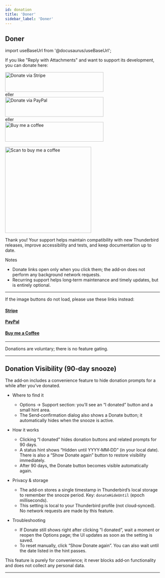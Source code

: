 ```yaml
---
id: donation
title: 'Doner'
sidebar_label: 'Doner'
---
```


## Doner

import useBaseUrl from '@docusaurus/useBaseUrl';

If you like "Reply with Attachments" and want to support its development, you can donate here:

<div className="donate-buttons" style={{ display: 'flex', flexDirection: 'column', alignItems: 'center', gap: '12px', margin: '12px 0' }}>
  <a href="https://buy.stripe.com/9B66oB3FDdbx2f2awK33W00" target="_blank" rel="noopener noreferrer"
     style={{ display: 'inline-block', width: '320px', maxWidth: '90vw', height: '64px' }}>
    <img src={useBaseUrl('/img/stripe-donate-button.svg')} alt="Donate via Stripe" width="320" height="64"
         style={{ width: '100%', height: '100%', objectFit: 'contain', display: 'block' }} />
  </a>
  <div style={{ opacity: 0.7, fontSize: '0.9rem' }}>eller</div>
  <a href="https://www.paypal.com/donate/?hosted_button_id=L2NQXHB7FQ5FJ" target="_blank" rel="noopener noreferrer"
     style={{ display: 'inline-block', width: '320px', maxWidth: '90vw', height: '64px' }}>
    <img src={useBaseUrl('/img/paypal-donate-button.svg')} alt="Donate via PayPal" width="320" height="64"
         style={{ width: '100%', height: '100%', objectFit: 'contain', display: 'block' }} />
  </a>
  <div style={{ opacity: 0.7, fontSize: '0.9rem' }}>eller</div>
  <a href="https://buymeacoffee.com/bitranox" target="_blank" rel="noopener noreferrer"
     style={{ display: 'inline-block', width: '320px', maxWidth: '90vw', height: '64px' }}>
    <img src={useBaseUrl('/img/buymeacoffee-donate-button.svg')} alt="Buy me a coffee" width="320" height="64"
         style={{ width: '100%', height: '100%', objectFit: 'contain', display: 'block' }} />
  </a>
</div>
<br />

<div className="donate-buttons" style={{ display: 'flex', flexDirection: 'column', alignItems: 'center', gap: '12px', margin: '12px 0 28px' }}>
  <a href="https://buymeacoffee.com/bitranox" target="_blank" rel="noopener noreferrer"
     style={{ display: 'inline-block', width: '320px', maxWidth: '90vw' }}>
    <img src={useBaseUrl('/img/buy_me_a_coffee_qrcode.png')} alt="Scan to buy me a coffee"
         width="280" style={{ width: '280px', maxWidth: '100%', height: 'auto', display: 'block', margin: '0 auto' }} />
  </a>
</div>

Thank you! Your support helps maintain compatibility with new Thunderbird releases, improve accessibility and tests, and keep documentation up to date.

Notes

- Donate links open only when you click them; the add‑on does not perform any background network requests.
- Recurring support helps long‑term maintenance and timely updates, but is entirely optional.

---

If the image buttons do not load, please use these links instead:

#### [Stripe](https://buy.stripe.com/9B66oB3FDdbx2f2awK33W00)

#### [PayPal](https://www.paypal.com/donate/?hosted_button_id=L2NQXHB7FQ5FJ)

#### [Buy me a Coffee](https://buymeacoffee.com/bitranox)

---

Donations are voluntary; there is no feature gating.

---

## Donation Visibility (90‑day snooze)

The add‑on includes a convenience feature to hide donation prompts for a while after you’ve donated.

- Where to find it
  - Options → Support section: you’ll see an “I donated” button and a small hint area.
  - The Send‑confirmation dialog also shows a Donate button; it automatically hides when the snooze is active.

- How it works
  - Clicking “I donated” hides donation buttons and related prompts for 90 days.
  - A status hint shows “Hidden until YYYY‑MM‑DD” (in your local date). There is also a “Show Donate again” button to restore visibility immediately.
  - After 90 days, the Donate button becomes visible automatically again.

- Privacy & storage
  - The add‑on stores a single timestamp in Thunderbird’s local storage to remember the snooze period. Key: `donateHideUntil` (epoch milliseconds).
  - This setting is local to your Thunderbird profile (not cloud‑synced). No network requests are made by this feature.

- Troubleshooting
  - If Donate still shows right after clicking “I donated”, wait a moment or reopen the Options page; the UI updates as soon as the setting is saved.
  - To reset manually, click “Show Donate again”. You can also wait until the date listed in the hint passes.

This feature is purely for convenience; it never blocks add‑on functionality and does not collect any personal data.

---
